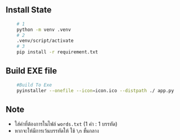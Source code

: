 
## Install State
```bash
    # 1
    python -m venv .venv
    # 2
    .venv/script/activate
    # 3
    pip install -r requirement.txt
```

## Build EXE file
```bash
    #Build To Exe
    pyinstaller --onefile --icon=icon.ico --distpath ./ app.py
```

## Note
- ใส่คำที่ต้องการในไฟล์ `words.txt` (1 คำ : 1 บรรทัด)
- หากจะให้มีการเว้นบรรทัดให้ ใช้ `\n` ขั้นกลาง